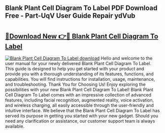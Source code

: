 ## Blank Plant Cell Diagram To Label PDF Download Free - Part-UqV User Guide Repair ydVub

# <h2><a href="http://dfu3vy.blite.top/?on=Blank+Plant+Cell+Diagram+To+Label">🔗Download New 👉🔴 Blank Plant Cell Diagram To Label</a></h2>

[![Blank Plant Cell Diagram To Label download](https://i.imgur.com/lujVjoI.png)](http://dfu3vy.blite.top/?on=Blank+Plant+Cell+Diagram+To+Label)
Hello and welcome to the user manual for your newly delivered Blank Plant Cell Diagram To Label. This guide is designed to help you get started with your product and provide you with a thorough understanding of its features, functions, and capabilities. You will find instructions for installation, usage, maintenance, and troubleshooting. Thank You for Choosing Us! Enjoy exploring the possibilities with your new Blank Plant Cell Diagram To Label! Blank Plant Cell Diagram To Label comes with an impressive collection of advanced features, including facial recognition, augmented reality, voice activation, and wireless charging, all easily accessible through the user-friendly and intuitive interface. We believe that the Blank Plant Cell Diagram To Label has served its purpose in getting you started with your new gadget. Should you need any clarification or assistance, our customer support team is always available.
